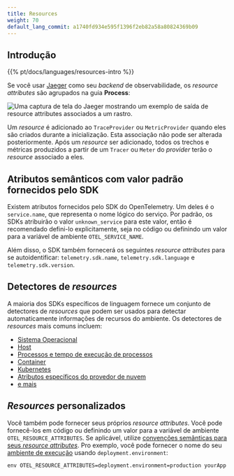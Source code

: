 ```yaml
---
title: Resources
weight: 70
default_lang_commit: a1740fd934e595f1396f2eb82a58a80824369b09
---
```


## Introdução

{{% pt/docs/languages/resources-intro %}}

Se você usar [Jaeger](https://www.jaegertracing.io/) como seu _backend_ de
observabilidade, os _resource attributes_ são agrupados na guia **Process**:

![Uma captura de tela do Jaeger mostrando um exemplo de saída de resource attributes associados a um rastro.](screenshot-jaeger-resources.png)

Um _resource_ é adicionado ao `TraceProvider` ou `MetricProvider` quando eles
são criados durante a inicialização. Esta associação não pode ser alterada
posteriormente. Após um _resource_ ser adicionado, todos os trechos e métricas
produzidos a partir de um `Tracer` ou `Meter` do _provider_ terão o _resource_
associado a eles.

## Atributos semânticos com valor padrão fornecidos pelo SDK

Existem atributos fornecidos pelo SDK do OpenTelemetry. Um deles é o
`service.name`, que representa o nome lógico do serviço. Por padrão, os SDKs
atribuirão o valor `unknown_service` para este valor, então é recomendado
defini-lo explicitamente, seja no código ou definindo um valor para a variável
de ambiente `OTEL_SERVICE_NAME`.

Além disso, o SDK também fornecerá os seguintes _resource attributes_ para se
autoidentificar: `telemetry.sdk.name`, `telemetry.sdk.language` e
`telemetry.sdk.version`.

## Detectores de _resources_

A maioria dos SDKs específicos de linguagem fornece um conjunto de detectores de
_resources_ que podem ser usados para detectar automaticamente informações de
recursos do ambiente. Os detectores de _resources_ mais comuns incluem:

- [Sistema Operacional](/docs/specs/semconv/resource/os/)
- [Host](/docs/specs/semconv/resource/host/)
- [Processos e tempo de execução de processos](/docs/specs/semconv/resource/process/)
- [Container](/docs/specs/semconv/resource/container/)
- [Kubernetes](/docs/specs/semconv/resource/k8s/)
- [Atributos específicos do provedor de nuvem](/docs/specs/semconv/resource/#cloud-provider-specific-attributes)
- [e mais](/docs/specs/semconv/resource/)

## _Resources_ personalizados

Você também pode fornecer seus próprios _resource attributes_. Você pode
fornecê-los em código ou definindo um valor para a variável de ambiente
`OTEL_RESOURCE_ATTRIBUTES`. Se aplicável, utilize
[convenções semânticas para seus _resource attributes_](/docs/specs/semconv/resource).
Pro exemplo, você pode fornecer o nome do seu
[ambiente de execução](/docs/specs/semconv/resource/deployment-environment/)
usando `deployment.environment`:

```shell
env OTEL_RESOURCE_ATTRIBUTES=deployment.environment=production yourApp
```
